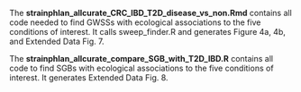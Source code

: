 The **strainphlan_allcurate_CRC_IBD_T2D_disease_vs_non.Rmd** contains all code needed to find GWSSs with ecological associations to the five conditions of interest. It calls sweep_finder.R and generates Figure 4a, 4b, and Extended Data Fig. 7.

The **strainphlan_allcurate_compare_SGB_with_T2D_IBD.R** contains all code to find SGBs with ecological associations to the five conditions of interest. It generates Extended Data Fig. 8.
